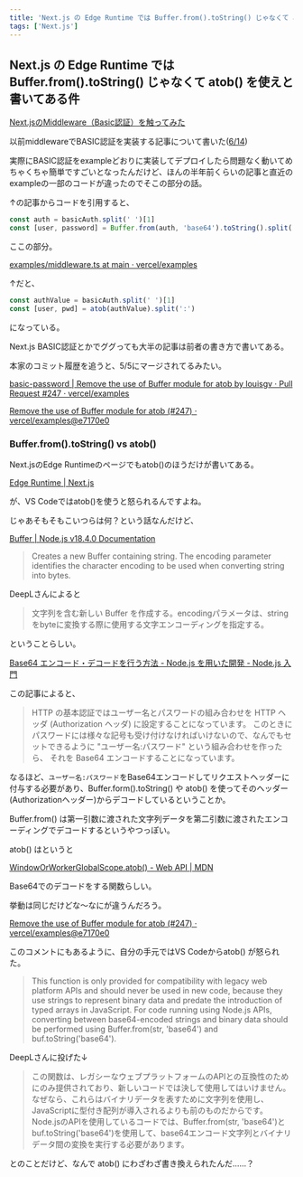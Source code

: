 ```yaml
---
title: 'Next.js の Edge Runtime では Buffer.from().toString() じゃなくて atob() を使えと書いてある件'
tags: ['Next.js']
---
```


## Next.js の Edge Runtime では Buffer.from().toString() じゃなくて atob() を使えと書いてある件

[Next\.jsのMiddleware（Basic認証）を触ってみた](https://zenn.dev/a_da_chi/articles/2b94160f11671e)

以前middlewareでBASIC認証を実装する記事について書いた([6/14](/posts/2022-06-14/))

実際にBASIC認証をexampleどおりに実装してデプロイしたら問題なく動いてめちゃくちゃ簡単ですごいとなったんだけど、ほんの半年前くらいの記事と直近のexampleの一部のコードが違ったのでそこの部分の話。

↑の記事からコードを引用すると、

```ts
const auth = basicAuth.split(' ')[1]
const [user, password] = Buffer.from(auth, 'base64').toString().split(':')
```

ここの部分。

[examples/middleware\.ts at main · vercel/examples](https://github.com/vercel/examples/blob/main/edge-functions/basic-auth-password/middleware.ts#L12-L13)

↑だと、

```ts
const authValue = basicAuth.split(' ')[1]
const [user, pwd] = atob(authValue).split(':')
```

になっている。

Next.js BASIC認証とかでググっても大半の記事は前者の書き方で書いてある。

本家のコミット履歴を追うと、5/5にマージされてるみたい。

[basic\-password \| Remove the use of Buffer module for atob by louisgv · Pull Request \#247 · vercel/examples](https://github.com/vercel/examples/pull/247)

[Remove the use of Buffer module for atob \(\#247\) · vercel/examples@e7170e0](https://github.com/vercel/examples/commit/e7170e0015ef2289def0f9d5ad792e7bba8fa0e6)

### Buffer.from().toString() vs atob()

Next.jsのEdge Runtimeのページでもatob()のほうだけが書いてある。

[Edge Runtime \| Next\.js](https://nextjs.org/docs/api-reference/edge-runtime#base64)

が、VS Codeではatob()を使うと怒られるんですよね。

じゃあそもそもこいつらは何？という話なんだけど、

[Buffer \| Node\.js v18\.4\.0 Documentation](https://nodejs.org/api/buffer.html#static-method-bufferfromstring-encoding)

> Creates a new Buffer containing string. The encoding parameter identifies the character encoding to be used when converting string into bytes.

DeepLさんによると

> 文字列を含む新しい Buffer を作成する。encodingパラメータは、stringをbyteに変換する際に使用する文字エンコーディングを指定する。

ということらしい。

[Base64 エンコード・デコードを行う方法 \- Node\.js を用いた開発 \- Node\.js 入門](https://nodejs.keicode.com/nodejs/buffer-base64.php)

この記事によると、

> HTTP の基本認証ではユーザー名とパスワードの組み合わせを HTTP ヘッダ (Authorization ヘッダ) に設定することになっています。 このときにパスワードには様々な記号も受け付けなければいけないので、なんでもセットできるように "ユーザー名:パスワード" という組み合わせを作ったら、 それを Base64 エンコードすることになっています。

なるほど、`ユーザー名:パスワード`をBase64エンコードしてリクエストヘッダーに付与する必要があり、Buffer.form().toString() や atob() を使ってそのヘッダー(Authorizationヘッダー)からデコードしているということか。

Buffer.from() は第一引数に渡された文字列データを第二引数に渡されたエンコーディングでデコードするというやつっぽい。

atob() はというと

[WindowOrWorkerGlobalScope\.atob\(\) \- Web API \| MDN](https://developer.mozilla.org/ja/docs/Web/API/atob)

Base64でのデコードをする関数らしい。

挙動は同じだけどな〜なにが違うんだろう。

[Remove the use of Buffer module for atob \(\#247\) · vercel/examples@e7170e0](https://github.com/vercel/examples/commit/e7170e0015ef2289def0f9d5ad792e7bba8fa0e6#r74471752)

このコメントにもあるように、自分の手元ではVS Codeからatob() が怒られた。

> This function is only provided for compatibility with legacy web platform APIs and should never be used in new code, because they use strings to represent binary data and predate the introduction of typed arrays in JavaScript. For code running using Node.js APIs, converting between base64-encoded strings and binary data should be performed using Buffer.from(str, 'base64') and buf.toString('base64').

DeepLさんに投げた↓

> この関数は、レガシーなウェブプラットフォームのAPIとの互換性のためにのみ提供されており、新しいコードでは決して使用してはいけません。なぜなら、これらはバイナリデータを表すために文字列を使用し、JavaScriptに型付き配列が導入されるよりも前のものだからです。Node.jsのAPIを使用しているコードでは、Buffer.from(str, 'base64')とbuf.toString('base64')を使用して、base64エンコード文字列とバイナリデータ間の変換を実行する必要があります。

とのことだけど、なんで atob() にわざわざ書き換えられたんだ……？
